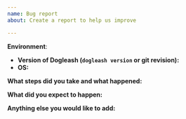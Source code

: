 ```yaml
---
name: Bug report
about: Create a report to help us improve

---
```


**Environment**:
- **Version of Dogleash (`dogleash version` or git revision):**
- **OS:**


**What steps did you take and what happened:**
<!-- A clear and concise description of what the bug is. -->


**What did you expect to happen:**


**Anything else you would like to add:**
<!-- Miscellaneous information that will assist in solving the issue. -->

